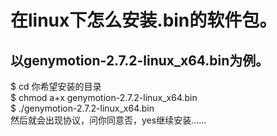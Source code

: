 # 在linux下怎么安装.bin的软件包。  
以genymotion-2.7.2-linux_x64.bin为例。  
---
$ cd 你希望安装的目录  
$ chmod a+x  genymotion-2.7.2-linux_x64.bin  
$ ./genymotion-2.7.2-linux_x64.bin  
然后就会出现协议，问你同意否，yes继续安装......
